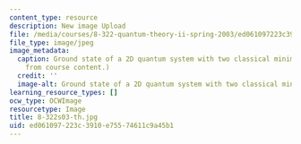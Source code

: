 ```yaml
---
content_type: resource
description: New image Upload
file: /media/courses/8-322-quantum-theory-ii-spring-2003/ed061097223c3910e75574611c9a45b1_8-322s03-th.jpg
file_type: image/jpeg
image_metadata:
  caption: Ground state of a 2D quantum system with two classical minima. (Image adapted
    from course content.)
  credit: ''
  image-alt: Ground state of a 2D quantum system with two classical minima.
learning_resource_types: []
ocw_type: OCWImage
resourcetype: Image
title: 8-322s03-th.jpg
uid: ed061097-223c-3910-e755-74611c9a45b1
---
```

